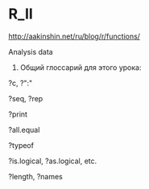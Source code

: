 # R_II

http://aakinshin.net/ru/blog/r/functions/

Analysis data

1. Общий глоссарий для этого урока:

?c, ?":"

?seq, ?rep

?print

?all.equal

?typeof

?is.logical, ?as.logical, etc.

?length, ?names
